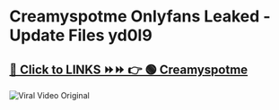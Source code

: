 
 # Creamyspotme Onlyfans Leaked - Update Files yd0l9

## <h2><a href="https://clipsfans.com/Creamyspotme&ref=git">🔗 Click to LINKS ⏩⏩ 👉 🟢 Creamyspotme </a></h2>

<a href="https://clipsfans.com/Creamyspotme&ref=git" rel="nofollow" data-target="animated-image.originalLink"><img src="https://i.ibb.co.com/xMMVF88/686577567.gif" alt="Viral Video Original" style="max-width: 100%; display: inline-block;" data-target="animated-image.originalImage"></a>

